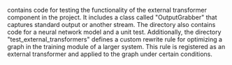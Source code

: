 contains code for testing the functionality of the external transformer component in the project. It includes a class called "OutputGrabber" that captures standard output or another stream. The directory also contains code for a neural network model and a unit test. Additionally, the directory "test_external_transformers" defines a custom rewrite rule for optimizing a graph in the training module of a larger system. This rule is registered as an external transformer and applied to the graph under certain conditions.